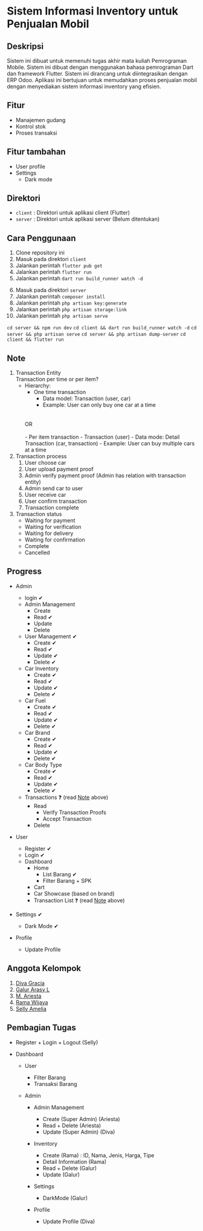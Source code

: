 # Sistem Informasi Inventory untuk Penjualan Mobil

## Deskripsi

Sistem ini dibuat untuk memenuhi tugas akhir mata kuliah Pemrograman Mobile. Sistem ini dibuat dengan menggunakan bahasa pemrograman Dart dan framework Flutter. Sistem ini dirancang untuk diintegrasikan dengan ERP Odoo. Aplikasi ini bertujuan untuk memudahkan proses penjualan mobil dengan menyediakan sistem informasi inventory yang efisien.

## Fitur

- Manajemen gudang
- Kontrol stok
- Proses transaksi

## Fitur tambahan

- User profile
- Settings
  - Dark mode

## Direktori

- `client` : Direktori untuk aplikasi client (Flutter)
- `server` : Direktori untuk aplikasi server (Belum ditentukan)

## Cara Penggunaan

1. Clone repository ini
2. Masuk pada direktori `client`
3. Jalankan perintah `flutter pub get`
4. Jalankan perintah `flutter run`
5. Jalankan perintah `dart run build_runner watch -d`

<!-- Server Laravel -->
6. Masuk pada direktori `server`
7. Jalankan perintah `composer install`
8. Jalankan perintah `php artisan key:generate`
9. Jalankan perintah `php artisan storage:link`
10. Jalankan perintah `php artisan serve`

<!-- /// -->
`cd server && npm run dev`
`cd client && dart run build_runner watch -d`
`cd server && php artisan serve`
`cd server && php artisan dump-server`
`cd client && flutter run`

## Note
1.  Transaction Entity
    <br>
    Transaction per time or per item?
      - Hierarchy:
        - One time transaction
          - Data model: Transaction (user, car)
          - Example: User can only buy one car at a time
        <br>
        <br>
        OR
        <br>
        <br>
        - Per item transaction
          - Transaction (user)
          - Data mode: Detail Transaction (car, transaction)
          - Example: User can buy multiple cars at a time
2.  Transaction process
    1. User choose car
    2. User upload payment proof
    3. Admin verify payment proof (Admin has relation with transaction entity)
    4. Admin send car to user
    5. User receive car
    6. User confirm transaction
    7. Transaction complete
3.  Transaction status
    - Waiting for payment
    - Waiting for verification
    - Waiting for delivery
    - Waiting for confirmation
    - Complete
    - Cancelled

## Progress
- Admin
  - login ✔
  - Admin Management
    - Create
    - Read ✔
    - Update
    - Delete
  - User Management ✔
    - Create ✔
    - Read ✔
    - Update ✔
    - Delete ✔
  - Car Inventory
    - Create ✔
    - Read ✔ 
    - Update ✔
    - Delete ✔
  - Car Fuel
    - Create ✔
    - Read ✔
    - Update ✔
    - Delete ✔
  - Car Brand
    - Create ✔
    - Read ✔
    - Update ✔
    - Delete ✔
  - Car Body Type
    - Create ✔
    - Read ✔
    - Update ✔
    - Delete ✔
  - Transactions ❓ (read [Note](#note) above)
    - Read
      - Verify Transaction Proofs
      - Accept Transaction
    - Delete

- User
  - Register ✔
  - Login ✔
  - Dashboard
    - Home
      - List Barang ✔
      - Filter Barang + SPK
    - Cart
    - Car Showcase (based on brand)
    - Transaction List ❓ (read [Note](#note) above)


- Settings ✔
  - Dark Mode ✔
- Profile
  - Update Profile

## Anggota Kelompok

1. [Diva Gracia](https://github.com/diva-gsc)
2. [Galur Arasy L](https://github.com/evanightly)
3. [M. Ariesta](https://github.com/EvosMan)
4. [Rama Wijaya](https://github.com/ramawijaya1)
5. [Selly Amelia](https://github.com/sellyamelia)

## Pembagian Tugas

- Register + Login + Logout (Selly)

- Dashboard
  - User
    - Filter Barang
    - Transaksi Barang  

  - Admin
    - Admin Management
      - Create (Super Admin) (Ariesta)
      - Read + Delete (Ariesta)
      - Update (Super Admin) (Diva)
  
    - Inventory
      - Create (Rama) : ID, Nama, Jenis, Harga, Tipe
      - Detail Information (Rama)
      - Read + Delete (Galur)
      - Update (Galur)
  
    - Settings
      - DarkMode (Galur)
  
    - Profile
      - Update Profile (Diva)

